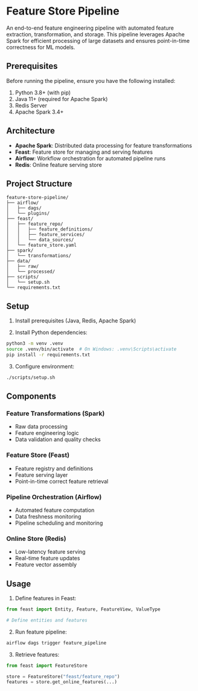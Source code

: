 # Feature Store Pipeline

An end-to-end feature engineering pipeline with automated feature extraction, transformation, and storage. This pipeline leverages Apache Spark for efficient processing of large datasets and ensures point-in-time correctness for ML models.

## Prerequisites

Before running the pipeline, ensure you have the following installed:

1. Python 3.8+ (with pip)
2. Java 11+ (required for Apache Spark)
3. Redis Server
4. Apache Spark 3.4+

## Architecture

- **Apache Spark**: Distributed data processing for feature transformations
- **Feast**: Feature store for managing and serving features
- **Airflow**: Workflow orchestration for automated pipeline runs
- **Redis**: Online feature serving store

## Project Structure

```
feature-store-pipeline/
├── airflow/
│   ├── dags/
│   └── plugins/
├── feast/
│   ├── feature_repo/
│   │   ├── feature_definitions/
│   │   ├── feature_services/
│   │   └── data_sources/
│   └── feature_store.yaml
├── spark/
│   └── transformations/
├── data/
│   ├── raw/
│   └── processed/
├── scripts/
│   └── setup.sh
└── requirements.txt
```

## Setup

1. Install prerequisites (Java, Redis, Apache Spark)

2. Install Python dependencies:
```bash
python3 -m venv .venv
source .venv/bin/activate  # On Windows: .venv\Scripts\activate
pip install -r requirements.txt
```

3. Configure environment:
```bash
./scripts/setup.sh
```

## Components

### Feature Transformations (Spark)
- Raw data processing
- Feature engineering logic
- Data validation and quality checks

### Feature Store (Feast)
- Feature registry and definitions
- Feature serving layer
- Point-in-time correct feature retrieval

### Pipeline Orchestration (Airflow)
- Automated feature computation
- Data freshness monitoring
- Pipeline scheduling and monitoring

### Online Store (Redis)
- Low-latency feature serving
- Real-time feature updates
- Feature vector assembly

## Usage

1. Define features in Feast:
```python
from feast import Entity, Feature, FeatureView, ValueType

# Define entities and features
```

2. Run feature pipeline:
```bash
airflow dags trigger feature_pipeline
```

3. Retrieve features:
```python
from feast import FeatureStore

store = FeatureStore("feast/feature_repo")
features = store.get_online_features(...)
```